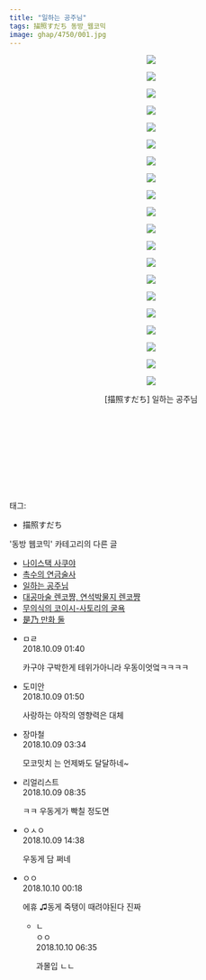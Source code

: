 ```yaml
---
title: "일하는 공주님"
tags: 描照すだち 동방_웹코믹
image: ghap/4750/001.jpg
---
```

<div class="article">
<p style="text-align: center; clear: none; float: none;"><img src="{{ site.nasurl }}/ghap/4750/001.jpg"/></p>
<p style="text-align: center; clear: none; float: none;"><img src="{{ site.nasurl }}/ghap/4750/002.jpg"/></p>
<p style="text-align: center; clear: none; float: none;"><img src="{{ site.nasurl }}/ghap/4750/003.jpg"/></p>
<p style="text-align: center; clear: none; float: none;"><img src="{{ site.nasurl }}/ghap/4750/004.jpg"/></p>
<p style="text-align: center; clear: none; float: none;"><img src="{{ site.nasurl }}/ghap/4750/005.jpg"/></p>
<p style="text-align: center; clear: none; float: none;"><img src="{{ site.nasurl }}/ghap/4750/006.jpg"/></p>
<p style="text-align: center; clear: none; float: none;"><img src="{{ site.nasurl }}/ghap/4750/007.jpg"/></p>
<p style="text-align: center; clear: none; float: none;"><img src="{{ site.nasurl }}/ghap/4750/008.jpg"/></p>
<p style="text-align: center; clear: none; float: none;"><img src="{{ site.nasurl }}/ghap/4750/009.jpg"/></p>
<p style="text-align: center; clear: none; float: none;"><img src="{{ site.nasurl }}/ghap/4750/010.jpg"/></p>
<p style="text-align: center; clear: none; float: none;"><img src="{{ site.nasurl }}/ghap/4750/011.jpg"/></p>
<p style="text-align: center; clear: none; float: none;"><img src="{{ site.nasurl }}/ghap/4750/012.jpg"/></p>
<p style="text-align: center; clear: none; float: none;"><img src="{{ site.nasurl }}/ghap/4750/013.jpg"/></p>
<p style="text-align: center; clear: none; float: none;"><img src="{{ site.nasurl }}/ghap/4750/014.jpg"/></p>
<p style="text-align: center; clear: none; float: none;"><img src="{{ site.nasurl }}/ghap/4750/015.jpg"/></p>
<p style="text-align: center; clear: none; float: none;"><img src="{{ site.nasurl }}/ghap/4750/016.jpg"/></p>
<p style="text-align: center; clear: none; float: none;"><img src="{{ site.nasurl }}/ghap/4750/017.jpg"/></p>
<p style="text-align: center; clear: none; float: none;"><img src="{{ site.nasurl }}/ghap/4750/018.jpg"/></p>
<p style="text-align: center; clear: none; float: none;"><img src="{{ site.nasurl }}/ghap/4750/019.jpg"/></p>
<p style="text-align: center; clear: none; float: none;"><img src="{{ site.nasurl }}/ghap/4750/020.jpg"/></p>
<p style="text-align: center; clear: none; float: none;">[描照すだち] 일하는 공주님</p>
<p style="text-align: center; clear: none; float: none;"><br/></p>
<p style="text-align: center; clear: none; float: none;"><br/></p>
<p><br/></p>
<p style="text-align: center; clear: none; float: none;"></p>
<p style="text-align: center; clear: none; float: none;"></p>
<p style="text-align: center; clear: none; float: none;"><br/></p>
<p style="text-align: center; clear: none; float: none;"></p>
<p style="text-align: center; clear: none; float: none;"></p>
<p style="text-align: center; clear: none; float: none;"></p>
<p style="text-align: center; clear: none; float: none;"></p>
<p style="text-align: center; clear: none; float: none;"></p>
<p style="text-align: center; clear: none; float: none;"></p>
<p style="text-align: center; clear: none; float: none;"></p>
<p style="text-align: center; clear: none; float: none;"></p>
<p style="text-align: center; clear: none; float: none;"></p>
<p style="text-align: center; clear: none; float: none;"></p>
<p style="text-align: center; clear: none; float: none;"></p>
<p style="text-align: center; clear: none; float: none;"></p>
<p style="text-align: center; clear: none; float: none;"></p>
<p style="text-align: center; clear: none; float: none;"></p>
<p style="text-align: center; clear: none; float: none;"></p>
<p style="text-align: center; clear: none; float: none;"></p>
<p style="text-align: center; clear: none; float: none;"></p>
<p><br/></p>
</div><div class="tagTrail">
<p>태그: </p>
<ul>
<li>描照すだち</li>
</ul>
</div><div class="another">
<p>'동방 웹코믹' 카테고리의 다른 글</p>
<ul>
<li><a href="/2018-10-09-ghap_4753">나이스택 사쿠야</a></li>
<li><a href="/2018-10-09-ghap_4752">촉수의 연금술사</a></li>
<li><a href="/2018-10-09-ghap_4750">일하는 공주님</a></li>
<li><a href="/2018-10-07-ghap_4746">대공마술 렌코쨩, 연석박물지 렌코쨩</a></li>
<li><a href="/2018-10-07-ghap_4745">무의식의 코이시-사토리의 굴욕</a></li>
<li><a href="/2018-10-07-ghap_4744">是乃 만화 둘</a></li>
</ul>
</div><div class="cb_module cb_fluid">
<div class="cb_wrt cb_profile">
<div class="comment">
<ul>
<li class="cb_thumb_off" id="comment15348994">
<div class="cb_comment_area">
<div class="cb_info_area">
<div class="cb_section">
<span class="cb_nick_name">ㅁㄹ</span>
</div>
<div class="cb_section">
<span class="cb_date">2018.10.09 01:40 </span>
</div>
</div>
<div class="cb_dsc_comment">
<p class="cb_dsc">
											카구야 구박한게 테위가아니라 우동이엇엌ㅋㅋㅋㅋ
										</p>
</div>
</div></li>
<li class="cb_thumb_off" id="comment15349007">
<div class="cb_comment_area">
<div class="cb_info_area">
<div class="cb_section">
<span class="cb_nick_name">도미안</span>
</div>
<div class="cb_section">
<span class="cb_date">2018.10.09 01:50 </span>
</div>
</div>
<div class="cb_dsc_comment">
<p class="cb_dsc">
											사랑하는 야작의 영향력은 대체
										</p>
</div>
</div></li>
<li class="cb_thumb_off" id="comment15349097">
<div class="cb_comment_area">
<div class="cb_info_area">
<div class="cb_section">
<span class="cb_nick_name">장마철</span>
</div>
<div class="cb_section">
<span class="cb_date">2018.10.09 03:34 </span>
</div>
</div>
<div class="cb_dsc_comment">
<p class="cb_dsc">
											모코밋치 는 언제봐도 달달하네~
										</p>
</div>
</div></li>
<li class="cb_thumb_off" id="comment15349344">
<div class="cb_comment_area">
<div class="cb_info_area">
<div class="cb_section">
<span class="cb_nick_name">리얼리스트</span>
</div>
<div class="cb_section">
<span class="cb_date">2018.10.09 08:35 </span>
</div>
</div>
<div class="cb_dsc_comment">
<p class="cb_dsc">
											ㅋㅋ 우동게가 빡칠 정도면
										</p>
</div>
</div></li>
<li class="cb_thumb_off" id="comment15349727">
<div class="cb_comment_area">
<div class="cb_info_area">
<div class="cb_section">
<span class="cb_nick_name">ㅇㅅㅇ</span>
</div>
<div class="cb_section">
<span class="cb_date">2018.10.09 14:38 </span>
</div>
</div>
<div class="cb_dsc_comment">
<p class="cb_dsc">
											우동게 담 쩌네
										</p>
</div>
</div></li>
<li class="cb_thumb_off" id="comment15350408">
<div class="cb_comment_area">
<div class="cb_info_area">
<div class="cb_section">
<span class="cb_nick_name">ㅇㅇ</span>
</div>
<div class="cb_section">
<span class="cb_date">2018.10.10 00:18 </span>
</div>
</div>
<div class="cb_dsc_comment">
<p class="cb_dsc">
											에휴 ♫동게 죽탱이 때려야된다 진짜
										</p>
</div>
<ul>
<li class="cb_thumb_off" id="comment15350752">
<span class="cb_bu_subnode">ㄴ</span>
<div class="cb_comment_area">
<div class="cb_info_area">
<div class="cb_section">
<span class="cb_nick_name">ㅇㅇ</span>
</div>
<div class="cb_section">
<span class="cb_date">2018.10.10 06:35 </span>
</div>
</div>
<div class="cb_dsc_comment">
<p class="cb_dsc">
																과몰입 ㄴㄴ
															</p>
</div>
</div>
</li>
</ul>
</div></li>
</ul>
</div>
</div><!-- commentList close -->
</div>